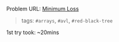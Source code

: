 Problem URL: [Minimum Loss](https://www.hackerrank.com/challenges/minimum-loss/)

> tags: `#arrays`, `#avl`, `#red-black-tree`

1st try took: ~20mins